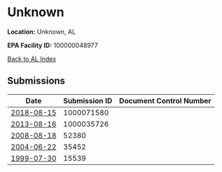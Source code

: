 # Unknown

**Location:** Unknown, AL

**EPA Facility ID:** 100000048977

[Back to AL Index](../../index.md)

## Submissions

| Date | Submission ID | Document Control Number |
|------|--------------|-------------------------|
| [2018-08-15](submissions/1000071580.md) | 1000071580 |  |
| [2013-08-16](submissions/1000035726.md) | 1000035726 |  |
| [2008-08-18](submissions/52380.md) | 52380 |  |
| [2004-06-22](submissions/35452.md) | 35452 |  |
| [1999-07-30](submissions/15539.md) | 15539 |  |
